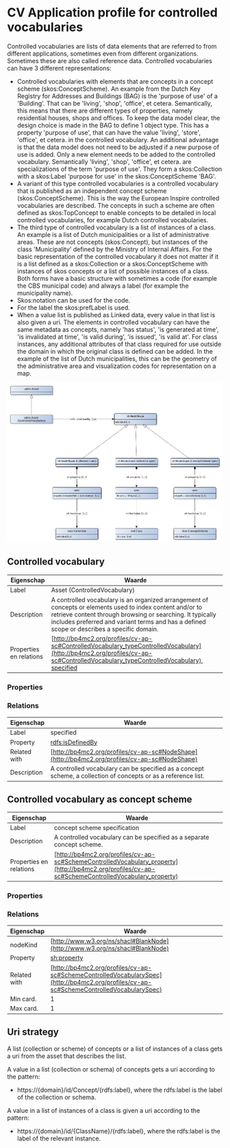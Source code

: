 # CV Application profile for controlled vocabularies


Controlled vocabularies are lists of data elements that are referred to from different applications, sometimes even from different organizations. Sometimes these are also called reference data. Controlled vocabularies can have 3 different representations:
* Controlled vocabularies with elements that are concepts in a concept scheme (skos:ConceptScheme). An example from the Dutch Key Registry for Addresses and Buildings (BAG) is the 'purpose of use' of a 'Building'. That can be 'living', 'shop', 'office', et cetera. Semantically, this means that there are different types of properties, namely residential houses, shops and offices. To keep the data model clear, the design choice is made in the BAG to define 1 object type. This has a property 'purpose of use', that can have the value 'living', 'store', 'office', et cetera. in the controlled vocabulary. An additional advantage is that the data model does not need to be adjusted if a new purpose of use is added. Only a new element needs to be added to the controlled vocabulary. Semantically 'living', 'shop', 'office', et cetera. are specializations of the term 'purpose of use'. They form a skos:Collection with a skos:Label 'purpose for use' in the skos:ConceptScheme 'BAG'.
* A variant of this type controlled vocabularies is a controlled vocabulary that is published as an independent concept scheme (skos:ConceptScheme). This is the way the European Inspire controlled vocabularies are described. The concepts in such a scheme are often defined as skos:TopConcept to enable concepts to be detailed in local controlled vocabularies, for example Dutch controlled vocabularies.
* The third type of controlled vocabulary is a list of instances of a class. An example is a list of Dutch municipalities or a list of administrative areas. These are not concepts (skos:Concept), but instances of the class 'Municipality' defined by the Ministry of Internal Affairs.
For the basic representation of the controlled vocabulary it does not matter if it is a list defined as a skos:Collection or a skos:ConceptScheme with instances of skos concepts or a list of possible instances of a class. Both forms have a basic structure with sometimes a code (for example the CBS municipal code) and always a label (for example the municipality name).
* Skos:notation can be used for the code.
* For the label the skos:prefLabel is used.
* When a value list is published as Linked data, every value in that list is also given a uri.
The elements in controlled vocabulary can have the same metadata as concepts, namely 'has status', 'is generated at time', 'is invalidated at time', 'is valid during', 'is issued', 'is valid at'.
For class instances, any additional attributes of that class required for use outside the domain in which the original class is defined can be added. In the example of the list of Dutch municipalities, this can be the geometry of the administrative area and visualization codes for representation on a map.


![](cv-ap-sc.png)

## Controlled vocabulary

|Eigenschap|Waarde
|----------|------
|Label|Asset (ControlledVocabulary)
|Description|A controlled vocabulary is an organized arrangement of concepts or elements used to index content and/or to retrieve content through browsing or searching. It typically includes preferred and variant terms and has a defined scope or describes a specific domain.
|Properties en relations|[http://bp4mc2.org/profiles/cv-ap-sc#ControlledVocabulary_typeControlledVocabulary](http://bp4mc2.org/profiles/cv-ap-sc#ControlledVocabulary_typeControlledVocabulary), [specified](http://bp4mc2.org/profiles/cv-ap-sc#ControlledVocabulary_specification)


### Properties


### Relations

|Eigenschap|Waarde
|----------|------
|Label|specified
|Property|[rdfs:isDefinedBy](http://www.w3.org/2000/01/rdf-schema#isDefinedBy)
|Related with|[http://bp4mc2.org/profiles/cv-ap-sc#NodeShape](http://bp4mc2.org/profiles/cv-ap-sc#NodeShape)
|Description|A controlled vocabulary can be specified as a concept scheme, a collection of concepts or as a reference list.


## Controlled vocabulary as concept scheme

|Eigenschap|Waarde
|----------|------
|Label|concept scheme specification
|Description|A controlled vocabulary can be specified as a separate concept scheme.
|Properties en relations|[http://bp4mc2.org/profiles/cv-ap-sc#SchemeControlledVocabulary_property](http://bp4mc2.org/profiles/cv-ap-sc#SchemeControlledVocabulary_property)


### Properties


### Relations

|Eigenschap|Waarde
|----------|------
|nodeKind|[http://www.w3.org/ns/shacl#BlankNode](http://www.w3.org/ns/shacl#BlankNode)
|Property|[sh:property](http://www.w3.org/ns/shacl#property)
|Related with|[http://bp4mc2.org/profiles/cv-ap-sc#SchemeControlledVocabularySpec](http://bp4mc2.org/profiles/cv-ap-sc#SchemeControlledVocabularySpec)
|Min card.|1
|Max card.|1


## Uri strategy


A list (collection or scheme) of concepts or a list of instances of a class gets a uri from the asset that describes the list.

A value in a list (collection or schema) of concepts gets a uri according to the pattern:
* https://{domain}/id/Concept/{rdfs:label}, where the rdfs:label is the label of the collection or schema.

A value in a list of instances of a class is given a uri according to the pattern:
* https://{domain}/id/{ClassName}/{rdfs:label}, where the rdfs:label is the label of the relevant instance.


